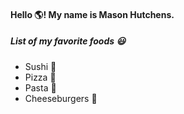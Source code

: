 #### Hello 🌎! My name is Mason Hutchens. 
##### List of my favorite foods 😃
- Sushi 🍣
- Pizza 🍕
- Pasta 🍝
- Cheeseburgers 🍔
